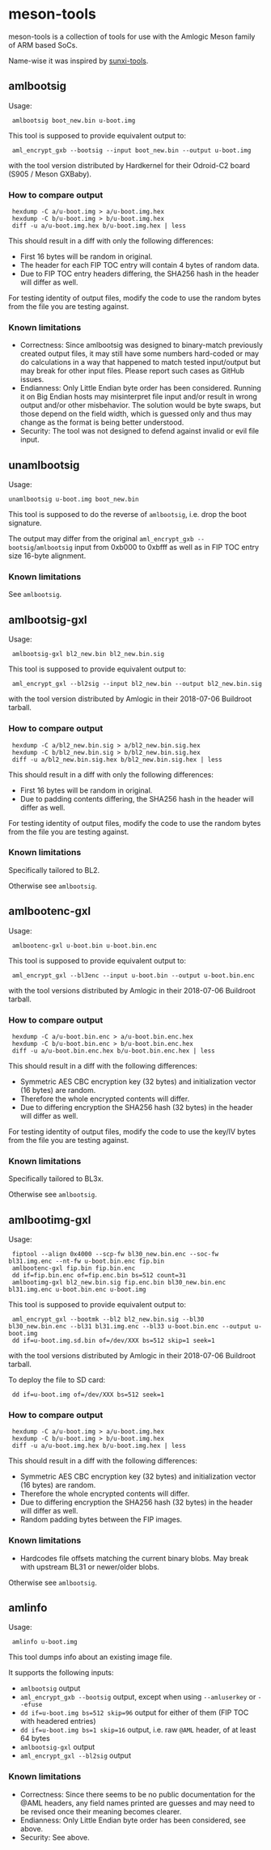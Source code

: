 # meson-tools

meson-tools is a collection of tools for use with the Amlogic Meson family of ARM based SoCs.

Name-wise it was inspired by [sunxi-tools](https://github.com/linux-sunxi/sunxi-tools/).

## amlbootsig

Usage:
```
 amlbootsig boot_new.bin u-boot.img
```

This tool is supposed to provide equivalent output to:
```
 aml_encrypt_gxb --bootsig --input boot_new.bin --output u-boot.img
```
with the tool version distributed by Hardkernel for their Odroid-C2 board (S905 / Meson GXBaby).

### How to compare output

```
 hexdump -C a/u-boot.img > a/u-boot.img.hex
 hexdump -C b/u-boot.img > b/u-boot.img.hex
 diff -u a/u-boot.img.hex b/u-boot.img.hex | less
```

This should result in a diff with only the following differences:

* First 16 bytes will be random in original.
* The header for each FIP TOC entry will contain 4 bytes of random data.
* Due to FIP TOC entry headers differing, the SHA256 hash in the header will differ as well.

For testing identity of output files, modify the code to use the random bytes from the file you are testing against.

### Known limitations

* Correctness: Since amlbootsig was designed to binary-match previously created output files, it may still have some numbers hard-coded or may do calculations in a way that happened to match tested input/output but may break for other input files. Please report such cases as GitHub issues.
* Endianness: Only Little Endian byte order has been considered. Running it on Big Endian hosts may misinterpret file input and/or result in wrong output and/or other misbehavior. The solution would be byte swaps, but those depend on the field width, which is guessed only and thus may change as the format is being better understood.
* Security: The tool was not designed to defend against invalid or evil file input.

## unamlbootsig

Usage:
```
unamlbootsig u-boot.img boot_new.bin
```

This tool is supposed to do the reverse of `amlbootsig`, i.e. drop the boot signature.

The output may differ from the original `aml_encrypt_gxb --bootsig`/`amlbootsig` input from 0xb000 to 0xbfff as well as in FIP TOC entry size 16-byte alignment.

### Known limitations

See `amlbootsig`.

## amlbootsig-gxl

Usage:
```
 amlbootsig-gxl bl2_new.bin bl2_new.bin.sig
```

This tool is supposed to provide equivalent output to:
```
 aml_encrypt_gxl --bl2sig --input bl2_new.bin --output bl2_new.bin.sig
```
with the tool version distributed by Amlogic in their 2018-07-06 Buildroot tarball.

### How to compare output

```
 hexdump -C a/bl2_new.bin.sig > a/bl2_new.bin.sig.hex
 hexdump -C b/bl2_new.bin.sig > b/bl2_new.bin.sig.hex
 diff -u a/bl2_new.bin.sig.hex b/bl2_new.bin.sig.hex | less
```

This should result in a diff with only the following differences:

* First 16 bytes will be random in original.
* Due to padding contents differing, the SHA256 hash in the header will differ as well.

For testing identity of output files, modify the code to use the random bytes from the file you are testing against.

### Known limitations

Specifically tailored to BL2.

Otherwise see `amlbootsig`.

## amlbootenc-gxl

Usage:
```
 amlbootenc-gxl u-boot.bin u-boot.bin.enc
```

This tool is supposed to provide equivalent output to:
```
 aml_encrypt_gxl --bl3enc --input u-boot.bin --output u-boot.bin.enc
```
with the tool versions distributed by Amlogic in their 2018-07-06 Buildroot tarball.

### How to compare output

```
 hexdump -C a/u-boot.bin.enc > a/u-boot.bin.enc.hex
 hexdump -C b/u-boot.bin.enc > b/u-boot.bin.enc.hex
 diff -u a/u-boot.bin.enc.hex b/u-boot.bin.enc.hex | less
```

This should result in a diff with the following differences:

* Symmetric AES CBC encryption key (32 bytes) and initialization vector (16 bytes) are random.
* Therefore the whole encrypted contents will differ.
* Due to differing encryption the SHA256 hash (32 bytes) in the header will differ as well.

For testing identity of output files, modify the code to use the key/IV bytes from the file you are testing against.

### Known limitations

Specifically tailored to BL3x.

Otherwise see `amlbootsig`.

## amlbootimg-gxl

Usage:
```
 fiptool --align 0x4000 --scp-fw bl30_new.bin.enc --soc-fw bl31.img.enc --nt-fw u-boot.bin.enc fip.bin
 amlbootenc-gxl fip.bin fip.bin.enc
 dd if=fip.bin.enc of=fip.enc.bin bs=512 count=31
 amlbootimg-gxl bl2_new.bin.sig fip.enc.bin bl30_new.bin.enc bl31.img.enc u-boot.bin.enc u-boot.img
```

This tool is supposed to provide equivalent output to:
```
 aml_encrypt_gxl --bootmk --bl2 bl2_new.bin.sig --bl30 bl30_new.bin.enc --bl31 bl31.img.enc --bl33 u-boot.bin.enc --output u-boot.img
 dd if=u-boot.img.sd.bin of=/dev/XXX bs=512 skip=1 seek=1
```
with the tool versions distributed by Amlogic in their 2018-07-06 Buildroot tarball.

To deploy the file to SD card:
```
 dd if=u-boot.img of=/dev/XXX bs=512 seek=1
```

### How to compare output

```
 hexdump -C a/u-boot.img > a/u-boot.img.hex
 hexdump -C b/u-boot.img > b/u-boot.img.hex
 diff -u a/u-boot.img.hex b/u-boot.img.hex | less
```

This should result in a diff with the following differences:

* Symmetric AES CBC encryption key (32 bytes) and initialization vector (16 bytes) are random.
* Therefore the whole encrypted contents will differ.
* Due to differing encryption the SHA256 hash (32 bytes) in the header will differ as well.
* Random padding bytes between the FIP images.

### Known limitations

* Hardcodes file offsets matching the current binary blobs. May break with upstream BL31 or newer/older blobs.

Otherwise see `amlbootsig`.

## amlinfo

Usage:
```
 amlinfo u-boot.img
```

This tool dumps info about an existing image file.

It supports the following inputs:
* `amlbootsig` output
* `aml_encrypt_gxb --bootsig` output, except when using `--amluserkey` or `--efuse`
* `dd if=u-boot.img bs=512 skip=96` output for either of them (FIP TOC with headered entries)
* `dd if=u-boot.img bs=1 skip=16` output, i.e. raw `@AML` header, of at least 64 bytes
* `amlbootsig-gxl` output
* `aml_encrypt_gxl --bl2sig` output

### Known limitations

* Correctness: Since there seems to be no public documentation for the @AML headers, any field names printed are guesses and may need to be revised once their meaning becomes clearer.
* Endianness: Only Little Endian byte order has been considered, see above.
* Security: See above.

